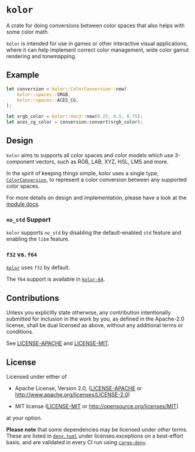 # `kolor`

A crate for doing conversions between color spaces that also helps with some
color math.

`kolor` is intended for use in games or other interactive visual applications,
where it can help implement correct color management, wide color gamut
rendering and tonemapping.

## Example

```rust
let conversion = kolor::ColorConversion::new(
    kolor::spaces::SRGB,
    kolor::spaces::ACES_CG,
);

let srgb_color = kolor::Vec3::new(0.25, 0.5, 0.75);
let aces_cg_color = conversion.convert(srgb_color);
```

## Design

`kolor` aims to supports all color spaces and color models which use 3-component
vectors, such as RGB, LAB, XYZ, HSL, LMS and more.

In the spirit of keeping things simple, kolor uses a single type,
[`ColorConversion`](https://docs.rs/kolor/latest/kolor/struct.ColorConversion.html),
to represent a color conversion between any supported color spaces.

For more details on design and implementation, please have a look at the
[module docs](https://docs.rs/kolor/latest/kolor/index.html).

### `no_std` Support

`kolor` supports `no_std` by disabling the default-enabled `std` feature and enabling the `libm` feature.

### `f32` vs. `f64`

[`kolor`](https://crates.io/crates/kolor) uses `f32` by default.

The `f64` support is available in [`kolor-64`](https://crates.io/crates/kolor-64).

## Contributions

Unless you explicitly state otherwise, any contribution intentionally
submitted for inclusion in the work by you, as defined in the Apache-2.0
license, shall be dual licensed as above, without any additional terms or
conditions.

See [LICENSE-APACHE](LICENSE-APACHE) and [LICENSE-MIT](LICENSE-MIT).

## License

Licensed under either of

- Apache License, Version 2.0, ([LICENSE-APACHE](LICENSE-APACHE) or
  http://www.apache.org/licenses/LICENSE-2.0)

- MIT license ([LICENSE-MIT](LICENSE-MIT) or http://opensource.org/licenses/MIT)

at your option.

**Please note** that some dependencies may be licensed under _other_ terms.
These are listed in [`deny.toml`](deny.toml) under licenses.exceptions on a
best-effort basis, and are validated in every CI run using
[`cargo-deny`](https://github.com/EmbarkStudios/cargo-deny).
